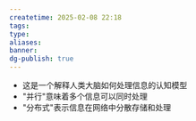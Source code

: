 ```yaml
---
createtime: 2025-02-08 22:18
tags: 
type: 
aliases: 
banner:
dg-publish: true
---
```

- 这是一个解释人类大脑如何处理信息的认知模型
- "并行"意味着多个信息可以同时处理
- "分布式"表示信息在网络中分散存储和处理


